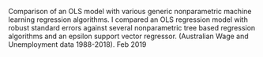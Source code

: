  
Comparison of an OLS model with various generic nonparametric machine learning regression algorithms. I compared an OLS regression model with robust standard errors against several nonparametric tree based regression algorithms and an epsilon support vector regressor. (Australian Wage and Unemployment data 1988-2018). Feb 2019
